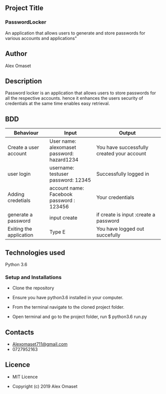 ## Project Title
### PasswordLocker

An application that allows users to generate and store passwords for various accounts and applications"

## Author

Alex Omaset

## Description 

Password locker is an application that allows users to store passwords for all the respective accounts. hence it enhances the users security of credentials at the same time enables easy retrieval.

## BDD 

|  Behaviour  |  Input  |  Output  |
|---|---|---|
|  Create a user account  |  User name: alexomaset<br>password: hazard1234  |  You have successfully created your account  |
|  user login  |  username: testuser <br> password: 12345  |  Successfully logged in  |
|  Adding credetials  | account name: Facebook<br> password : 123456 | Your credentials |
|  generate a password  |  input create  |  if create is input :create a password  |
|  Exiting the application  |  Type E  |  You have logged out succefully  |

## Technologies used 

Python 3.6

### Setup and Installations

* Clone the repository

* Ensure you have python3.6 installed in your computer.


* From the terminal navigate to the cloned project folder.

* Open terminal and go to the project folder, run $ python3.6 run.py

## Contacts

* Alexomaset711@gmail.com
* 0727952163

## Licence
 
 * MIT Licence

 * Copyright (c) 2019 Alex Omaset
                        

